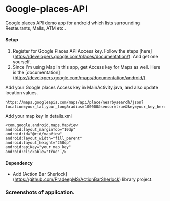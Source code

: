 # Google-places-API

Google places API demo app for android which lists surrounding Restaurants, Malls, ATM etc..

#### Setup
1. Register for Google Places API Access key. Follow the steps [here] (https://developers.google.com/places/documentation/). And get one yourself.
2. Since I'm using Map in this app, get Access key for Maps as well. Here is the [documentation] (https://developers.google.com/maps/documentation/android/).

Add your Google places Access key in MainActivity.java, and also update location values.
        
    https://maps.googleapis.com/maps/api/place/nearbysearch/json?location=your_lat,your_long&radius=100000&sensor=true&key=your_key_here&types=
    
    
Add your map key in details.xml

    <com.google.android.maps.MapView
    android:layout_marginTop="10dp"
    android:id="@+id/mapView"
    android:layout_width="fill_parent"
    android:layout_height="250dp"
    android:apiKey="your_map_key"
    android:clickable="true" />


#### Dependency
* Add [Action Bar Sherlock] (https://github.com/PradeepMS/ActionBarSherlock) library project.


### Screenshots of application.
